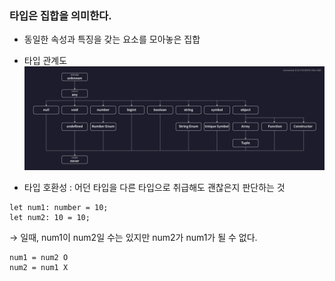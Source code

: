 ### 타입은 집합을 의미한다.

- 동일한 속성과 특징을 갖는 요소를 모아놓은 집합
- 타입 관계도
  ![typeImage](./typeImage.png)

- 타입 호환성 : 어던 타입을 다른 타입으로 취급해도 괜찮은지 판단하는 것

```
let num1: number = 10;
let num2: 10 = 10;
```

&rarr; 일때, num1이 num2일 수는 있지만 num2가 num1가 될 수 없다.

```
num1 = num2 O
num2 = num1 X
```
